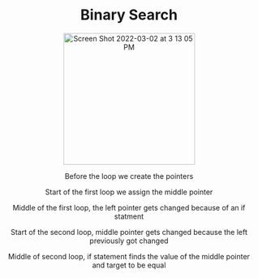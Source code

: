 <div align="center">
  <h1>Binary Search</h1>
  <img width="259" alt="Screen Shot 2022-03-02 at 3 13 05 PM" src="https://user-images.githubusercontent.com/48486610/156442234-f6d3177a-36a6-41a7-876a-fb4d63d1b927.png">
  <p>Before the loop we create the pointers</p>
  <p>Start of the first loop we assign the middle pointer</p>
  <p>Middle of the first loop, the left pointer gets changed because of an if statment</p>
  <p>Start of the second loop, middle pointer gets changed because the left previously got changed</p>
  <p>Middle of second loop, if statement finds the value of the middle pointer and target to be equal</p>
</div>
